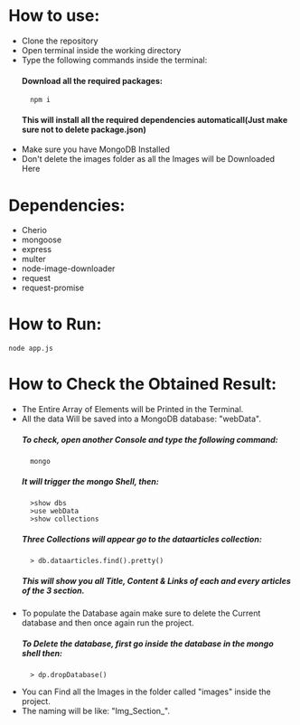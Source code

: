 # How to use:
- Clone the repository
- Open terminal inside the working directory
- Type the following commands inside the terminal:
    #### Download all the required packages: 
        npm i 
    #### This will install all the required dependencies automaticall(Just make sure not to delete package.json)
- Make sure you have MongoDB Installed
- Don't delete the images folder as all the Images will be Downloaded Here

# Dependencies:
- Cherio
- mongoose
- express
- multer
- node-image-downloader
- request
- request-promise

# How to Run:
    node app.js

# How to Check the Obtained Result:
- The Entire Array of Elements will be Printed in the Terminal.
- All the data Will be saved into a MongoDB database: "webData".
    ##### To check, open another Console and type the following command:
        mongo
    ##### It will trigger the mongo Shell, then:
        >show dbs
        >use webData
        >show collections
    ##### Three Collections will appear go to the dataarticles collection:
        > db.dataarticles.find().pretty()
    ##### This will show you all Title, Content & Links of each and every articles of the 3 section.
- To populate the Database again make sure to delete the Current database and then once again run the project. 
    ##### To Delete the database, first go inside the database in the mongo shell then:
        > dp.dropDatabase()
- You can Find all the Images in the folder called "images" inside the project.
- The naming will be like: "Img_Section<Current section No.>_<Current Image Number>".
